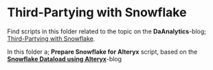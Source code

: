 # Third-Partying with Snowflake

Find scripts in this folder related to the topic on the **DaAnalytics**-blog; [Third-Partying with Snowflake]( https://daanalytics.nl/third-partying-with-snowflake/).

In this folder a; **Prepare Snowflake for Alteryx** script, based on the **[Snowflake Dataload using Alteryx](https://daanalytics.nl/load-data-into-s…ke-using-alteryx/)**-blog
